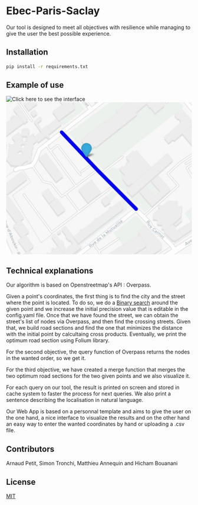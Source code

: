 # Ebec-Paris-Saclay

Our tool is designed to meet all objectives with resilience while managing to give the user the best possible experience.

## Installation 
```bash
pip install -r requirements.txt
``` 


## Example of use 
![Click here to see the interface](./Capture1.JPG)
![Click here to see the results](./Capture.JPG)

## Technical explanations 

Our algorithm is based on Openstreetmap's API : Overpass.


Given a point's coordinates, the first thing is to find the city and the street where the point is located. To do so, we do a [Binary search](https://en.wikipedia.org/wiki/Binary_search_algorithm) around the given point and we increase the initial precision value that is editable in the config.yaml file.
Once that we have found the street, we can obtain the street's list of nodes via Overpass, and then find the crossing streets. Given that, we build road sections and find the one that minimizes the distance with the initial point by calcultaing cross products. Eventually, we print the optimum road section using Folium library.

For the second objective, the query function of Overpass returns the nodes in the wanted order, so we get it.

For the third objective, we have created a merge function that merges the two optimum road sections for the two given points and we also visualize it. 

For each query on our tool, the result is printed on screen and stored in cache system to faster the process for next queries. We also print a sentence describing the localisation in natural language.

Our Web App is based on a personnal template and aims to give the user on the one hand, a nice interface to visualize the results and on the other hand an easy way to enter the wanted coordinates by hand or uploading a .csv file.

## Contributors 

Arnaud Petit, Simon Tronchi, Matthieu Annequin and Hicham Bouanani

## License
[MIT](https://choosealicense.com/licenses/mit/)
